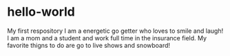 # hello-world
My first respository
I am a energetic go getter who loves to smile and laugh!  I am a mom and a student and work full time in the insurance field.  My favorite thigns to do are go to live shows and snowboard!
